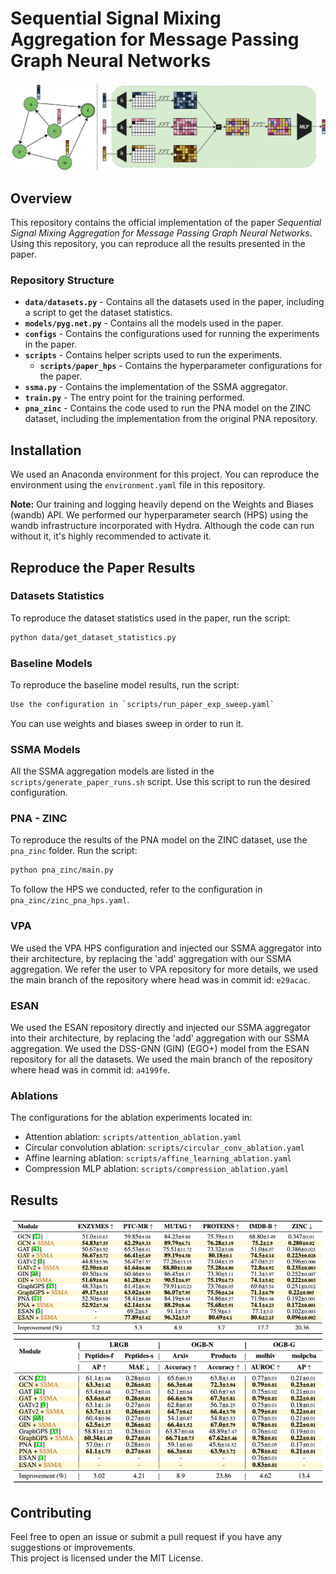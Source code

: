 # Sequential Signal Mixing Aggregation for Message Passing Graph Neural Networks
![Method overview](method_fig.png)
## Overview

This repository contains the official implementation of the paper *Sequential Signal Mixing Aggregation for Message Passing Graph Neural Networks*. Using this repository, you can reproduce all the results presented in the paper.

### Repository Structure
- **`data/datasets.py`** - Contains all the datasets used in the paper, including a script to get the dataset statistics.
- **`models/pyg.net.py`** - Contains all the models used in the paper.
- **`configs`** - Contains the configurations used for running the experiments in the paper.
- **`scripts`** - Contains helper scripts used to run the experiments.
  - **`scripts/paper_hps`** - Contains the hyperparameter configurations for the paper.
- **`ssma.py`** - Contains the implementation of the SSMA aggregator.
- **`train.py`** - The entry point for the training performed.
- **`pna_zinc`** - Contains the code used to run the PNA model on the ZINC dataset, including the implementation from the original PNA repository.

## Installation

We used an Anaconda environment for this project. You can reproduce the environment using the `environment.yaml` file in this repository.

**Note:** Our training and logging heavily depend on the Weights and Biases (wandb) API. We performed our hyperparameter search (HPS) using the wandb infrastructure incorporated with Hydra. Although the code can run without it, it's highly recommended to activate it.

## Reproduce the Paper Results

### Datasets Statistics

To reproduce the dataset statistics used in the paper, run the script:
```bash
python data/get_dataset_statistics.py
```

### Baseline Models

To reproduce the baseline model results, run the script:
```bash
Use the configuration in `scripts/run_paper_exp_sweep.yaml`
```
You can use weights and biases sweep in order to run it.

### SSMA Models

All the SSMA aggregation models are listed in the `scripts/generate_paper_runs.sh` script. Use this script to run the desired configuration.

### PNA - ZINC

To reproduce the results of the PNA model on the ZINC dataset, use the `pna_zinc` folder. Run the script:
```bash
python pna_zinc/main.py
```
To follow the HPS we conducted, refer to the configuration in `pna_zinc/zinc_pna_hps.yaml`.

### VPA
We used the VPA HPS configuration and injected our SSMA aggregator into their architecture, by replacing the 'add' aggregation with our SSMA aggregation.
We refer the user to VPA repository for more details, we used the main branch of the repository where head was in commit id: `e29acac`.

### ESAN
We used the ESAN repository directly and injected our SSMA aggregator into their architecture, by replacing the 'add' aggregation with our SSMA aggregation.
We used the DSS-GNN (GIN) (EGO+) model from the ESAN repository for all the datasets. We used the main branch of the repository where head was in commit id: `a4199fe`.

### Ablations
The configurations for the ablation experiments located in:
* Attention ablation: `scripts/attention_ablation.yaml`
* Circular convolution ablation: `scripts/circular_conv_ablation.yaml`
* Affine learning ablation: `scripts/affine_learning_ablation.yaml`
* Compression MLP ablation: `scripts/compression_ablation.yaml`

## Results
![Results](results_0.png)
![Results](results_1.png)

## Contributing
Feel free to open an issue or submit a pull request if you have any suggestions or improvements.  
This project is licensed under the MIT License.
